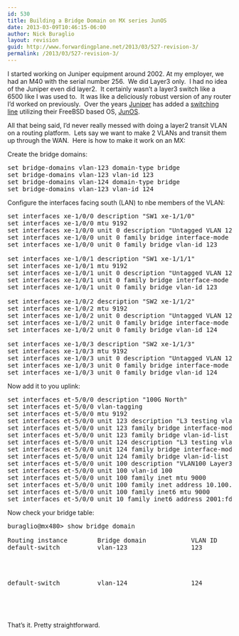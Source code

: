 ```yaml
---
id: 530
title: Building a Bridge Domain on MX series JunOS
date: 2013-03-09T10:46:15-06:00
author: Nick Buraglio
layout: revision
guid: http://www.forwardingplane.net/2013/03/527-revision-3/
permalink: /2013/03/527-revision-3/
---
```

I started working on Juniper equipment around 2002. At my employer, we had an M40 with the serial number 256.  We did Layer3 only.  I had no idea of the Juniper even did layer2.  It certainly wasn&#8217;t a layer3 switch like a 6500 like I was used to.  It was like a deliciously robust version of any router I&#8217;d worked on previously.  Over the years <a href="http://www.juniper.net/us/en/" target="_blank">Juniper</a> has added a <a href="http://www.juniper.net/us/en/products-services/switching/ex-series/" target="_blank">switching line</a> utilizing their FreeBSD based OS, <a href="http://www.juniper.net/us/en/products-services/nos/junos/" target="_blank">JunOS</a>.

All that being said, I&#8217;d never really messed with doing a layer2 transit VLAN on a routing platform.  Lets say we want to make 2 VLANs and transit them up through the WAN.  Here is how to make it work on an MX:

Create the bridge domains:

<pre>set bridge-domains vlan-123 domain-type bridge
set bridge-domains vlan-123 vlan-id 123
set bridge-domains vlan-124 domain-type bridge
set bridge-domains vlan-123 vlan-id 124
</pre>

Configure the interfaces facing south (LAN) to nbe members of the VLAN:

<pre>set interfaces xe-1/0/0 description "SW1 xe-1/1/0"
set interfaces xe-1/0/0 mtu 9192
set interfaces xe-1/0/0 unit 0 description "Untagged VLAN 123"
set interfaces xe-1/0/0 unit 0 family bridge interface-mode access
set interfaces xe-1/0/0 unit 0 family bridge vlan-id 123

set interfaces xe-1/0/1 description "SW1 xe-1/1/1"
set interfaces xe-1/0/1 mtu 9192
set interfaces xe-1/0/1 unit 0 description "Untagged VLAN 123"
set interfaces xe-1/0/1 unit 0 family bridge interface-mode access
set interfaces xe-1/0/1 unit 0 family bridge vlan-id 123

set interfaces xe-1/0/2 description "SW2 xe-1/1/2"
set interfaces xe-1/0/2 mtu 9192
set interfaces xe-1/0/2 unit 0 description "Untagged VLAN 124"
set interfaces xe-1/0/2 unit 0 family bridge interface-mode access
set interfaces xe-1/0/2 unit 0 family bridge vlan-id 124

set interfaces xe-1/0/3 description "SW2 xe-1/1/3"
set interfaces xe-1/0/3 mtu 9192
set interfaces xe-1/0/3 unit 0 description "Untagged VLAN 124"
set interfaces xe-1/0/3 unit 0 family bridge interface-mode access
set interfaces xe-1/0/3 unit 0 family bridge vlan-id 124
</pre>

Now add it to you uplink:

<pre>set interfaces et-5/0/0 description "100G North"
set interfaces et-5/0/0 vlan-tagging
set interfaces et-5/0/0 mtu 9192
set interfaces et-5/0/0 unit 123 description "L3 testing vlan 123"
set interfaces et-5/0/0 unit 123 family bridge interface-mode trunk
set interfaces et-5/0/0 unit 123 family bridge vlan-id-list 123
set interfaces et-5/0/0 unit 124 description "L3 testing vlan 124"
set interfaces et-5/0/0 unit 124 family bridge interface-mode trunk
set interfaces et-5/0/0 unit 124 family bridge vlan-id-list 124
set interfaces et-5/0/0 unit 100 description "VLAN100 Layer3 Peering"
set interfaces et-5/0/0 unit 100 vlan-id 100
set interfaces et-5/0/0 unit 100 family inet mtu 9000
set interfaces et-5/0/0 unit 100 family inet address 10.100.100.1/30
set interfaces et-5/0/0 unit 100 family inet6 mtu 9000
set interfaces et-5/0/0 unit 10 family inet6 address 2001:fd8:e100:100::1/64
</pre>

Now check your bridge table:

<pre>buraglio@mx480> show bridge domain    

Routing instance        Bridge domain            VLAN ID     Interfaces
default-switch          vlan-123                 123      
                                                             et-5/0/0.123
                                                             xe-1/0/0.0
                                                             xe-1/0/1.0
                                                            
default-switch          vlan-124                 124      
                                                             et-5/0/0.124
                                                             xe-1/0/2.0
                                                             xe-1/0/3.0
                                                        
</pre>

That&#8217;s it. Pretty straightforward.